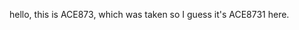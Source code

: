 hello, this is ACE873, which was taken so I guess it's ACE8731 here.

<!---
ACE8731/ACE8731 is a ✨ special ✨ repository because its `README.md` (this file) appears on your GitHub profile.
You can click the Preview link to take a look at your changes.
--->
